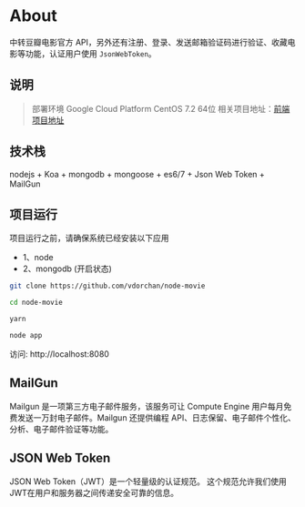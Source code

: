 # About

中转豆瓣电影官方 API，另外还有注册、登录、发送邮箱验证码进行验证、收藏电影等功能，认证用户使用 `JsonWebToken`。

## 说明

> 部署环境 Google Cloud Platform CentOS 7.2 64位
> 相关项目地址：[前端项目地址](https://github.com/vdorchan/vue-movie)

## 技术栈

nodejs + Koa + mongodb + mongoose + es6/7 + Json Web Token + MailGun

## 项目运行

项目运行之前，请确保系统已经安装以下应用

* 1、node
* 2、mongodb (开启状态)

```bash
git clone https://github.com/vdorchan/node-movie

cd node-movie

yarn

node app
```

访问: http://localhost:8080

## MailGun

Mailgun 是一项第三方电子邮件服务，该服务可让 Compute Engine 用户每月免费发送一万封电子邮件。Mailgun 还提供编程 API、日志保留、电子邮件个性化、分析、电子邮件验证等功能。

## JSON Web Token

JSON Web Token（JWT）是一个轻量级的认证规范。
这个规范允许我们使用JWT在用户和服务器之间传递安全可靠的信息。
